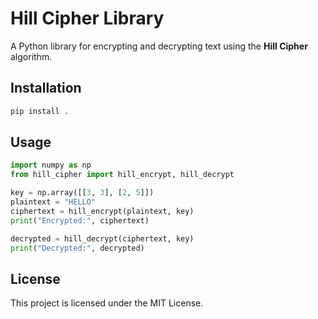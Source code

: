 # Hill Cipher Library

A Python library for encrypting and decrypting text using the **Hill Cipher** algorithm.

## Installation
```bash
pip install .
```

## Usage
```python
import numpy as np
from hill_cipher import hill_encrypt, hill_decrypt

key = np.array([[3, 3], [2, 5]])
plaintext = "HELLO"
ciphertext = hill_encrypt(plaintext, key)
print("Encrypted:", ciphertext)

decrypted = hill_decrypt(ciphertext, key)
print("Decrypted:", decrypted)
```

## License
This project is licensed under the MIT License.
